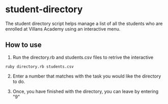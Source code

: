 # student-directory

The student directory script helps manage a list of all the students who are enrolled at Villans Academy using an interactive menu.

## How to use

1. Run the directory.rb  and students.csv files to retrive the interactive 
```shell
ruby directory.rb students.csv
```

2. Enter a number that matches with the task you would like the directory to do.

3. Once, you have finished with the directory, you can leave by entering "9"